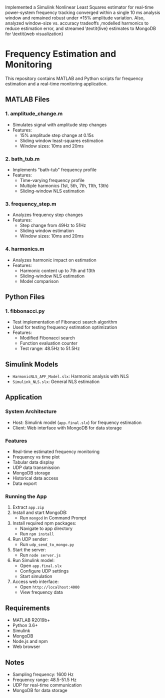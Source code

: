 Implemented a Simulink Nonlinear Least Squares estimator for real-time power-system frequency tracking converged within a single 10 ms analysis window  and remained robust under ±15\% amplitude variation. Also, analyzed window-size vs. accuracy tradeoffs ,modelled harmonics to reduce estimation error, and streamed \textit{live} estimates to MongoDB for \textit{web visualization}
# Frequency Estimation and Monitoring

This repository contains MATLAB and Python scripts for frequency estimation and a real-time monitoring application.

## MATLAB Files

### 1. amplitude_change.m
- Simulates signal with amplitude step changes
- Features:
  - 15% amplitude step change at 0.15s
  - Sliding window least-squares estimation
  - Window sizes: 10ms and 20ms

### 2. bath_tub.m
- Implements "bath-tub" frequency profile
- Features:
  - Time-varying frequency profile
  - Multiple harmonics (1st, 5th, 7th, 11th, 13th)
  - Sliding-window NLS estimation

### 3. frequency_step.m
- Analyzes frequency step changes
- Features:
  - Step change from 49Hz to 51Hz
  - Sliding window estimation
  - Window sizes: 10ms and 20ms

### 4. harmonics.m
- Analyzes harmonic impact on estimation
- Features:
  - Harmonic content up to 7th and 13th
  - Sliding-window NLS estimation
  - Model comparison

## Python Files

### 1. fibbonacci.py
- Test implementation of Fibonacci search algorithm
- Used for testing frequency estimation optimization
- Features:
  - Modified Fibonacci search
  - Function evaluation counter
  - Test range: 48.5Hz to 51.5Hz

## Simulink Models
- `HarmonicNLS_APF_Model.slx`: Harmonic analysis with NLS
- `Simulink_NLS.slx`: General NLS estimation

## Application

### System Architecture
- Host: Simulink model (`app.final.slx`) for frequency estimation
- Client: Web interface with MongoDB for data storage

### Features
- Real-time estimated frequency monitoring
- Frequency vs time plot
- Tabular data display
- UDP data transmission
- MongoDB storage
- Historical data access
- Data export

### Running the App
1. Extract `app.zip`
2. Install and start MongoDB:
   - Run `mongod` in Command Prompt
3. Install required npm packages:
   - Navigate to app directory
   - Run `npm install`
4. Run UDP sender:
   - Run `udp_send_to_mongo.py`
5. Start the server:
   - Run `node server.js`
6. Run Simulink model:
   - Open `app.final.slx`
   - Configure UDP settings
   - Start simulation
7. Access web interface:
   - Open `http://localhost:4000`
   - View frequency data

## Requirements
- MATLAB R2019b+
- Python 3.6+
- Simulink
- MongoDB
- Node.js and npm
- Web browser

## Notes
- Sampling frequency: 1600 Hz
- Frequency range: 48.5-51.5 Hz
- UDP for real-time communication
- MongoDB for data storage 

